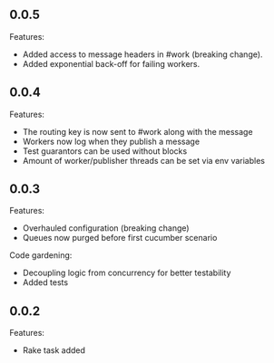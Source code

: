 ## 0.0.5

Features:

  - Added access to message headers in #work (breaking change).
  - Added exponential back-off for failing workers.

## 0.0.4

Features:

  - The routing key is now sent to #work along with the message
  - Workers now log when they publish a message
  - Test guarantors can be used without blocks
  - Amount of worker/publisher threads can be set via env variables

## 0.0.3

Features:

  - Overhauled configuration (breaking change)
  - Queues now purged before first cucumber scenario

Code gardening:

  - Decoupling logic from concurrency for better testability
  - Added tests

## 0.0.2

Features:

  - Rake task added
